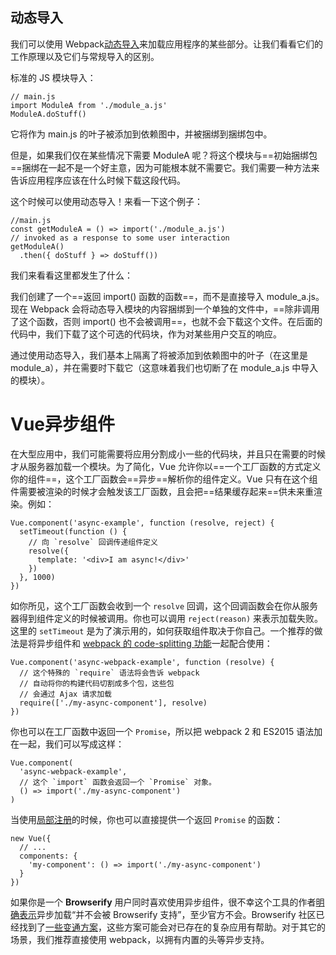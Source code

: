 ## 动态导入

我们可以使用 Webpack[动态导入](https://webpack.js.org/guides/code-splitting/)来加载应用程序的某些部分。让我们看看它们的工作原理以及它们与常规导入的区别。

标准的 JS 模块导入：

```
// main.js
import ModuleA from './module_a.js'
ModuleA.doStuff()
```

它将作为 main.js 的叶子被添加到依赖图中，并被捆绑到捆绑包中。

但是，如果我们仅在某些情况下需要 ModuleA 呢？将这个模块与==初始捆绑包==捆绑在一起不是一个好主意，因为可能根本就不需要它。我们需要一种方法来告诉应用程序应该在什么时候下载这段代码。

这个时候可以使用动态导入！来看一下这个例子：



```
//main.js
const getModuleA = () => import('./module_a.js')
// invoked as a response to some user interaction
getModuleA()
  .then({ doStuff } => doStuff())
```

我们来看看这里都发生了什么：

我们创建了一个==返回 import() 函数的函数==，而不是直接导入 module_a.js。现在 Webpack 会将动态导入模块的内容捆绑到一个单独的文件中，==除非调用了这个函数，否则 import() 也不会被调用==，也就不会下载这个文件。在后面的代码中，我们下载了这个可选的代码块，作为对某些用户交互的响应。

通过使用动态导入，我们基本上隔离了将被添加到依赖图中的叶子（在这里是 module_a），并在需要时下载它（这意味着我们也切断了在 module_a.js 中导入的模块）。

# Vue异步组件

在大型应用中，我们可能需要将应用分割成小一些的代码块，并且只在需要的时候才从服务器加载一个模块。为了简化，Vue 允许你以==一个工厂函数的方式定义你的组件==，这个工厂函数会==异步==解析你的组件定义。Vue 只有在这个组件需要被渲染的时候才会触发该工厂函数，且会把==结果缓存起来==供未来重渲染。例如：

```
Vue.component('async-example', function (resolve, reject) {
  setTimeout(function () {
    // 向 `resolve` 回调传递组件定义
    resolve({
      template: '<div>I am async!</div>'
    })
  }, 1000)
})
```

如你所见，这个工厂函数会收到一个 `resolve` 回调，这个回调函数会在你从服务器得到组件定义的时候被调用。你也可以调用 `reject(reason)` 来表示加载失败。这里的 `setTimeout` 是为了演示用的，如何获取组件取决于你自己。一个推荐的做法是将异步组件和 [webpack 的 code-splitting 功能](https://webpack.js.org/guides/code-splitting/)一起配合使用：

```
Vue.component('async-webpack-example', function (resolve) {
  // 这个特殊的 `require` 语法将会告诉 webpack
  // 自动将你的构建代码切割成多个包，这些包
  // 会通过 Ajax 请求加载
  require(['./my-async-component'], resolve)
})
```

你也可以在工厂函数中返回一个 `Promise`，所以把 webpack 2 和 ES2015 语法加在一起，我们可以写成这样：

```
Vue.component(
  'async-webpack-example',
  // 这个 `import` 函数会返回一个 `Promise` 对象。
  () => import('./my-async-component')
)
```

当使用[局部注册](https://cn.vuejs.org/v2/guide/components-registration.html#%E5%B1%80%E9%83%A8%E6%B3%A8%E5%86%8C)的时候，你也可以直接提供一个返回 `Promise` 的函数：

```
new Vue({
  // ...
  components: {
    'my-component': () => import('./my-async-component')
  }
})
```

如果你是一个 **Browserify** 用户同时喜欢使用异步组件，很不幸这个工具的作者[明确表示](https://github.com/substack/node-browserify/issues/58#issuecomment-21978224)异步加载“并不会被 Browserify 支持”，至少官方不会。Browserify 社区已经找到了[一些变通方案](https://github.com/vuejs/vuejs.org/issues/620)，这些方案可能会对已存在的复杂应用有帮助。对于其它的场景，我们推荐直接使用 webpack，以拥有内置的头等异步支持。

